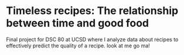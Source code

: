 # Timeless recipes: The relationship between time and good food
Final project for DSC 80 at UCSD where I analyze data about recipes to effectively predict the quality of a recipe.
look at me go ma!